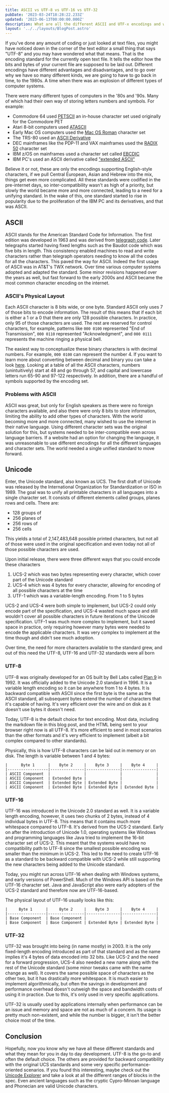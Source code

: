 ```yaml
---
title: ASCII vs UTF-8 vs UTF-16 vs UTF-32
pubDate: '2023-03-24T18:28:22.233Z'
updated: '2023-06-13T00:00:00.000Z'
description: What are all the different ASCII and UTF-x encodings and why do they matter?
layout: '../../layouts/BlogPost.astro'
---
```


If you've done any amount of coding or just looked at text files, you might have noticed down in the corner of the text editor a small thing that says "UTF-8" and you may have wondered what that means. That is the encoding standard for the currently open text file. It tells the editor how the bits and bytes of your current file are supposed to be laid out. Different encodings have different advantages and disadvantages, and to go over why we have so many different kinds, we are going to have to go back in time, to the 1980s. A time when there was an explosion of different types of computer systems.

There were many different types of computers in the '80s and '90s. Many of which had their own way of storing letters numbers and symbols. For example:

- Commodore 64 used [PETSCII](https://en.wikipedia.org/wiki/PETSCII) an in-house character set used originally for the Commodore PET
- Atari 8-bit computers used [ATASCII](https://en.wikipedia.org/wiki/ATASCII)
- Early Mac OS computers used the [Mac OS Roman](https://en.wikipedia.org/wiki/Mac_OS_Roman) character set
- The TRS-80 used an [ASCII Derivative](https://en.wikipedia.org/wiki/TRS-80_character_set#:~:text=The%20TRS%2D80%20computer%20manufacturered,with%20a%20lower%2Dcase%20upgrade.)
- DEC mainframes like the PDP-11 and VAX mainframes used the [RADIX 50](https://en.wikipedia.org/wiki/DEC_RADIX_50) character set
- IBM z/OS on mainframes used a character set called [EBCDIC](https://www.ibm.com/docs/en/zos-basic-skills?topic=mainframe-ebcdic-character-set)
- IBM PC's used an ASCII derivative called ["extended ASCII"](https://en.wikipedia.org/wiki/Extended_ASCII)

Believe it or not, these are only the encodings supporting English-style characters, if we pull Central European, Asian and Hebrew into the mix, things get even more complicated. All these standards were codified in the pre-internet days, so inter-compatibility wasn't as high of a priority, but slowly the world became more and more connected, leading to a need for a unifying standard. In the wake of this, one standard started to rise in popularity due to the proliferation of the IBM PC and its derivatives, and that was ASCII.

## ASCII

ASCII stands for the American Standard Code for Information. The first edition was developed in 1963 and was derived from [telegraph code](https://en.wikipedia.org/wiki/Telegraph_code). Later telegraphs started having fixed lengths such as the Baudot code which was five bits in length. This consistency enabled machines to read and write characters rather than telegraph operators needing to know all the codes for all the characters. This paved the way for ASCII. Indeed the first usage of ASCII was in AT&T's TWX network. Over time various computer systems adopted and adapted the standard. Some minor revisions happened over the years as well, but fast forward to the early 2000s and ASCII became the most common character encoding on the internet.
  
### ASCII's Physical Layout

Each ASCII character is 8 bits wide, or one byte. Standard ASCII only uses 7 of those bits to encode information. The result of this means that if each bit is either a 1 or a 0 that there are only 128 possible characters. In practice, only 95 of those characters are used. The rest are reserved for control characters, for example, patterns like `000 0100` represented "End of Transmission", `000 0110` represented "Acknowledgment", and `000 0111` represents the machine ringing a physical bell.  
  
The easiest way to conceptualize these binary characters is with decimal numbers. For example, `000 0100` can represent the number 4. If you want to learn more about converting between decimal and binary you can take a look [here](https://www.electronics-tutorials.ws/binary/bin_2.html). Looking at a table of all the ASCII characters, numbers (unintuitively) start at 48 and go through 57, and capital and lowercase letters run 65-90 and 97-122 respectively. In addition, there are a handful of symbols supported by the encoding set.

### Problems with ASCII

ASCII was great, but only for English speakers as there were no foreign characters available, and also there were only 8 bits to store information, limiting the ability to add other types of characters. With the world becoming more and more connected, many wished to use the internet in their native language. Using different character sets was the original solution for this, but systems needed to be inter-compatible even across language barriers. If a website had an option for changing the language, it was unreasonable to use different encodings for all the different languages and character sets. The world needed a single unified standard to move forward. 

## Unicode

Enter, the Unicode standard, also known as UCS. The first draft of Unicode was released by the International Organization for Standardization or ISO in 1989. The goal was to unify all printable characters in all languages into a single character set. It consists of different elements called groups, planes rows and cells. There are:

- 128 groups of
- 256 planes of
- 256 rows of
- 256 cells 

This yields a total of 2,147,483,648 possible printed characters, but not all of those were used in the original specification and even today not all of those possible characters are used.

Upon initial release, there were three different ways that you could encode these characters

1. UCS-2 which was two bytes representing every character, which cover part of the Unicode standard
2. UCS-4 which was 4 bytes for every character, allowing for encoding of all possible characters at the time
3. UTF-1 which was a variable-length encoding. From 1 to 5 bytes

UCS-2 and UCS-4 were both simple to implement, but UCS-2 could only encode part of the specification, and UCS-4 wasted much space and still wouldn't cover all possible characters in future iterations of the Unicode specification. UTF-1 was much more complex to implement, but it saved space in practice, only requiring however many bytes were needed to encode the applicable characters. It was very complex to implement at the time though and didn't see much adoption.
  
Over time, the need for more characters available to the standard grew, and out of this need the UTF-8, UTF-16 and UTF-32 standards were all born

### UTF-8

UTF-8 was originally developed for an OS built by Bell Labs called [Plan 9](https://en.wikipedia.org/wiki/Plan_9_from_Bell_Labs) in 1992. It was officially added to the Unicode 2.0 standard in 1996. It is a variable length encoding so it can be anywhere from 1 to 4 bytes. It is backward compatible with ASCII since the first byte is the same as the ASCII standard, all subsequent bytes extend the number of characters that it's capable of having. It's very efficient over the wire and on disk as it doesn't use bytes it doesn't need. 
  
Today, UTF-8 is the default choice for text encoding. Most data, including the markdown file in this blog post, and the HTML being sent to your browser right now is all UTF-8. It's more efficient to send in most scenarios than the other formats and it's very efficient to implement (albeit a bit complex compared to other standards).

Physically, this is how UTF-8 characters can be laid out in memory or on disk. The length is variable between 1 and 4 bytes:

```
|      Byte 1      |    Byte 2     |    Byte 3     |    Byte 4     |
|------------------|---------------|---------------|---------------|
| ASCII Component  |               |               |               |
| ASCII Component  | Extended Byte |               |               |
| ASCII Component  | Extended Byte | Extended Byte |               |
| ASCII Component  | Extended Byte | Extended Byte | Extended Byte |
```

### UTF-16

UTF-16 was introduced in the Unicode 2.0 standard as well. It is a variable length encoding, however, it uses two chunks of 2 bytes, instead of 4 individual bytes in UTF-8. This means that it contains much more whitespace compared to UTF-8. It's derived from the UCS-2 standard. Early on after the introduction of Unicode 1.0, operating systems like Windows and programming languages like Java tried to implement the 16-bit character set of UCS-2. This meant that the systems would have no compatibility path to UTF-8 since the smallest possible encoding was smaller than the minimum in UCS-2. This led to the need to create UTF-16 as a standard to be backward compatible with UCS-2 while still supporting the new characters being added to the Unicode standard. 
  
Today, you might run across UTF-16 when dealing with Windows systems, and early versions of PowerShell. Much of the Windows API is based on the UTF-16 character set. Java and JavaScript also were early adopters of the UCS-2 standard and therefore now are UTF-16-based.

The physical layout of UTF-16 usually looks like this:

```
|     Byte 1      |     Byte 2     |    Byte 3     |    Byte 4     |
|-----------------|----------------|---------------|---------------|
| Base Component  | Base Component |               |               |
| Base Component  | Base Component | Extended Byte | Extended Byte |
```

### UTF-32

UTF-32 was brought into being (in name mostly) in 2003. It is the only fixed-length encoding introduced as part of that standard and as the name implies it's 4 bytes of data encoded into 32 bits. Like UCS-2 and the need for a forward progression, UCS-4 also needed a new name along with the rest of the Unicode standard (some minor tweaks came with the name change as well). It covers the same possible space of characters as the other two, but it has drastically more whitespace. It is much easier to implement algorithmically, but often the savings in development and performance overhead doesn't outweigh the space and bandwidth costs of using it in practice. Due to this, it's only used in very specific applications.

UTF-32 is usually used by applications internally when performance can be an issue and memory and space are not as much of a concern. Its usage is pretty much non-existent, and while the number is bigger, it isn't the better choice most of the time.

## Conclusion

Hopefully, now you know why we have all these different standards and what they mean for you in day to day development. UTF-8 is the go-to and often the default choice. The others are provided for backward compatibility with the original UCS standards and some very specific performance-oriented scenarios. If you found this interesting, maybe check out the [Unicode Explorer](https://unicode-explorer.com/blocks) and take a look at all the different ranges of blocks in the spec. Even ancient languages such as the cryptic Cypro-Minoan language and Phonecian are valid Unicode characters.